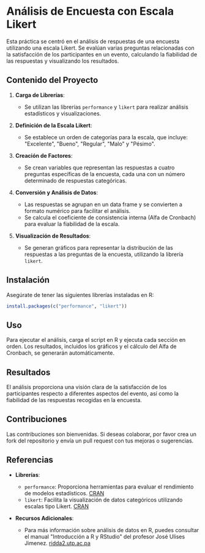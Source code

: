 # Análisis de Encuesta con Escala Likert

Esta práctica se centró en el análisis de respuestas de una encuesta utilizando una escala Likert. Se evalúan varias preguntas relacionadas con la satisfacción de los participantes en un evento, calculando la fiabilidad de las respuestas y visualizando los resultados.

## Contenido del Proyecto

1. **Carga de Librerías**:
   - Se utilizan las librerías `performance` y `likert` para realizar análisis estadísticos y visualizaciones.

2. **Definición de la Escala Likert**:
   - Se establece un orden de categorías para la escala, que incluye: "Excelente", "Bueno", "Regular", "Malo" y "Pésimo".

3. **Creación de Factores**:
   - Se crean variables que representan las respuestas a cuatro preguntas específicas de la encuesta, cada una con un número determinado de respuestas categóricas.

4. **Conversión y Análisis de Datos**:
   - Las respuestas se agrupan en un data frame y se convierten a formato numérico para facilitar el análisis.
   - Se calcula el coeficiente de consistencia interna (Alfa de Cronbach) para evaluar la fiabilidad de la escala.

5. **Visualización de Resultados**:
   - Se generan gráficos para representar la distribución de las respuestas a las preguntas de la encuesta, utilizando la librería `likert`.

## Instalación

Asegúrate de tener las siguientes librerías instaladas en R:

```r
install.packages(c("performance", "likert"))
```

## Uso
Para ejecutar el análisis, carga el script en R y ejecuta cada sección en orden. Los resultados, incluidos los gráficos y el cálculo del Alfa de Cronbach, se generarán automáticamente.

## Resultados
El análisis proporciona una visión clara de la satisfacción de los participantes respecto a diferentes aspectos del evento, así como la fiabilidad de las respuestas recogidas en la encuesta.

## Contribuciones
Las contribuciones son bienvenidas. Si deseas colaborar, por favor crea un fork del repositorio y envía un pull request con tus mejoras o sugerencias.

## Referencias

- **Librerías**:
  - `performance`: Proporciona herramientas para evaluar el rendimiento de modelos estadísticos. [CRAN](https://cran.r-project.org/web/packages/performance/index.html)
  - `likert`: Facilita la visualización de datos categóricos utilizando escalas tipo Likert. [CRAN](https://cran.r-project.org/web/packages/likert/index.html)

- **Recursos Adicionales**:
  - Para más información sobre análisis de datos en R, puedes consultar el manual "Introducción a R y RStudio" del profesor José Ulises Jimenez. [ridda2.utp.ac.pa](https://ridda2.utp.ac.pa/handle/123456789/9428)
